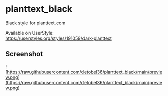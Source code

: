 # planttext_black
Black style for planttext.com

Available on UserStyle:    
https://userstyles.org/styles/191059/dark-planttext

## Screenshot

![https://raw.githubusercontent.com/detobel36/planttext_black/main/preview.png](https://raw.githubusercontent.com/detobel36/planttext_black/main/preview.png)

